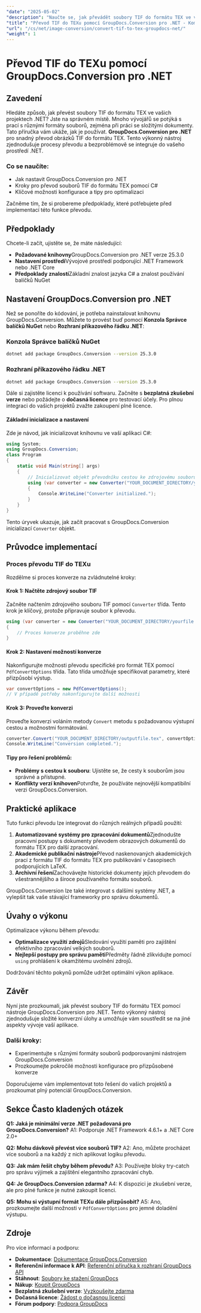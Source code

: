 ```yaml
---
"date": "2025-05-02"
"description": "Naučte se, jak převádět soubory TIF do formátu TEX ve vašich aplikacích .NET pomocí nástroje GroupDocs.Conversion. Tato příručka poskytuje podrobné kroky a tipy pro bezproblémovou integraci."
"title": "Převod TIF do TEXu pomocí GroupDocs.Conversion pro .NET - Komplexní průvodce"
"url": "/cs/net/image-conversion/convert-tif-to-tex-groupdocs-net/"
"weight": 1
---
```


# Převod TIF do TEXu pomocí GroupDocs.Conversion pro .NET

## Zavedení

Hledáte způsob, jak převést soubory TIF do formátu TEX ve vašich projektech .NET? Jste na správném místě. Mnoho vývojářů se potýká s prací s různými formáty souborů, zejména při práci se složitými dokumenty. Tato příručka vám ukáže, jak je používat. **GroupDocs.Conversion pro .NET** pro snadný převod obrázků TIF do formátu TEX. Tento výkonný nástroj zjednodušuje procesy převodu a bezproblémově se integruje do vašeho prostředí .NET.

### Co se naučíte:
- Jak nastavit GroupDocs.Conversion pro .NET
- Kroky pro převod souborů TIF do formátu TEX pomocí C#
- Klíčové možnosti konfigurace a tipy pro optimalizaci

Začněme tím, že si probereme předpoklady, které potřebujete před implementací této funkce převodu.

## Předpoklady

Chcete-li začít, ujistěte se, že máte následující:
- **Požadované knihovny**GroupDocs.Conversion pro .NET verze 25.3.0
- **Nastavení prostředí**Vývojové prostředí podporující .NET Framework nebo .NET Core
- **Předpoklady znalostí**Základní znalost jazyka C# a znalost používání balíčků NuGet

## Nastavení GroupDocs.Conversion pro .NET

Než se ponoříte do kódování, je potřeba nainstalovat knihovnu GroupDocs.Conversion. Můžete to provést buď pomocí **Konzola Správce balíčků NuGet** nebo **Rozhraní příkazového řádku .NET**:

### Konzola Správce balíčků NuGet
```bash
dotnet add package GroupDocs.Conversion --version 25.3.0
```

### Rozhraní příkazového řádku .NET
```bash
dotnet add package GroupDocs.Conversion --version 25.3.0
```

Dále si zajistěte licenci k používání softwaru. Začněte s **bezplatná zkušební verze** nebo požádejte o **dočasná licence** pro testovací účely. Pro plnou integraci do vašich projektů zvažte zakoupení plné licence.

#### Základní inicializace a nastavení

Zde je návod, jak inicializovat knihovnu ve vaší aplikaci C#:
```csharp
using System;
using GroupDocs.Conversion;
class Program
{
    static void Main(string[] args)
    {
        // Inicializovat objekt převodníku cestou ke zdrojovému souboru TIF
        using (var converter = new Converter("YOUR_DOCUMENT_DIRECTORY/yourfile.tif"))
        {
            Console.WriteLine("Converter initialized.");
        }
    }
}
```

Tento úryvek ukazuje, jak začít pracovat s GroupDocs.Conversion inicializací `Converter` objekt.

## Průvodce implementací

### Proces převodu TIF do TEXu

Rozdělme si proces konverze na zvládnutelné kroky:

#### Krok 1: Načtěte zdrojový soubor TIF
Začněte načtením zdrojového souboru TIF pomocí `Converter` třída. Tento krok je klíčový, protože připravuje soubor k převodu.
```csharp
using (var converter = new Converter("YOUR_DOCUMENT_DIRECTORY/yourfile.tif"))
{
    // Proces konverze proběhne zde
}
```

#### Krok 2: Nastavení možností konverze
Nakonfigurujte možnosti převodu specifické pro formát TEX pomocí `PdfConvertOptions` třída. Tato třída umožňuje specifikovat parametry, které přizpůsobí výstup.
```csharp
var convertOptions = new PdfConvertOptions();
// V případě potřeby nakonfigurujte další možnosti
```

#### Krok 3: Proveďte konverzi
Proveďte konverzi voláním metody `Convert` metodu s požadovanou výstupní cestou a možnostmi formátování.
```csharp
converter.Convert("YOUR_DOCUMENT_DIRECTORY/outputfile.tex", convertOptions);
Console.WriteLine("Conversion completed.");
```

#### Tipy pro řešení problémů:
- **Problémy s cestou k souboru**: Ujistěte se, že cesty k souborům jsou správné a přístupné.
- **Konflikty verzí knihoven**Potvrďte, že používáte nejnovější kompatibilní verzi GroupDocs.Conversion.

## Praktické aplikace

Tuto funkci převodu lze integrovat do různých reálných případů použití:
1. **Automatizované systémy pro zpracování dokumentů**Zjednodušte pracovní postupy s dokumenty převodem obrazových dokumentů do formátu TEX pro další zpracování.
2. **Akademické publikační nástroje**Převod naskenovaných akademických prací z formátu TIF do formátu TEX pro publikování v časopisech podporujících LaTeX.
3. **Archivní řešení**Zachovávejte historické dokumenty jejich převodem do všestrannějšího a široce používaného formátu souborů.

GroupDocs.Conversion lze také integrovat s dalšími systémy .NET, a vylepšit tak vaše stávající frameworky pro správu dokumentů.

## Úvahy o výkonu

Optimalizace výkonu během převodu:
- **Optimalizace využití zdrojů**Sledování využití paměti pro zajištění efektivního zpracování velkých souborů.
- **Nejlepší postupy pro správu paměti**Předměty řádně zlikvidujte pomocí `using` prohlášení k okamžitému uvolnění zdrojů.

Dodržování těchto pokynů pomůže udržet optimální výkon aplikace.

## Závěr

Nyní jste prozkoumali, jak převést soubory TIF do formátu TEX pomocí nástroje GroupDocs.Conversion pro .NET. Tento výkonný nástroj zjednodušuje složité konverzní úlohy a umožňuje vám soustředit se na jiné aspekty vývoje vaší aplikace.

### Další kroky:
- Experimentujte s různými formáty souborů podporovanými nástrojem GroupDocs.Conversion
- Prozkoumejte pokročilé možnosti konfigurace pro přizpůsobené konverze

Doporučujeme vám implementovat toto řešení do vašich projektů a prozkoumat plný potenciál GroupDocs.Conversion.

## Sekce Často kladených otázek

**Q1: Jaká je minimální verze .NET požadovaná pro GroupDocs.Conversion?**
A1: Podporuje .NET Framework 4.6.1+ a .NET Core 2.0+

**Q2: Mohu dávkově převést více souborů TIF?**
A2: Ano, můžete procházet více souborů a na každý z nich aplikovat logiku převodu.

**Q3: Jak mám řešit chyby během převodu?**
A3: Používejte bloky try-catch pro správu výjimek a zajištění elegantního zpracování chyb.

**Q4: Je GroupDocs.Conversion zdarma?**
A4: K dispozici je zkušební verze, ale pro plné funkce je nutné zakoupit licenci.

**Q5: Mohu si výstupní formát TEXu dále přizpůsobit?**
A5: Ano, prozkoumejte další možnosti v `PdfConvertOptions` pro jemné doladění výstupu.

## Zdroje

Pro více informací a podporu:
- **Dokumentace**: [Dokumentace GroupDocs.Conversion](https://docs.groupdocs.com/conversion/net/)
- **Referenční informace k API**: [Referenční příručka k rozhraní GroupDocs API](https://reference.groupdocs.com/conversion/net/)
- **Stáhnout**: [Soubory ke stažení GroupDocs](https://releases.groupdocs.com/conversion/net/)
- **Nákup**: [Koupit GroupDocs](https://purchase.groupdocs.com/buy)
- **Bezplatná zkušební verze**: [Vyzkoušejte zdarma](https://releases.groupdocs.com/conversion/net/)
- **Dočasná licence**: [Žádost o dočasnou licenci](https://purchase.groupdocs.com/temporary-license/)
- **Fórum podpory**: [Podpora GroupDocs](https://forum.groupdocs.com/c/conversion/10)